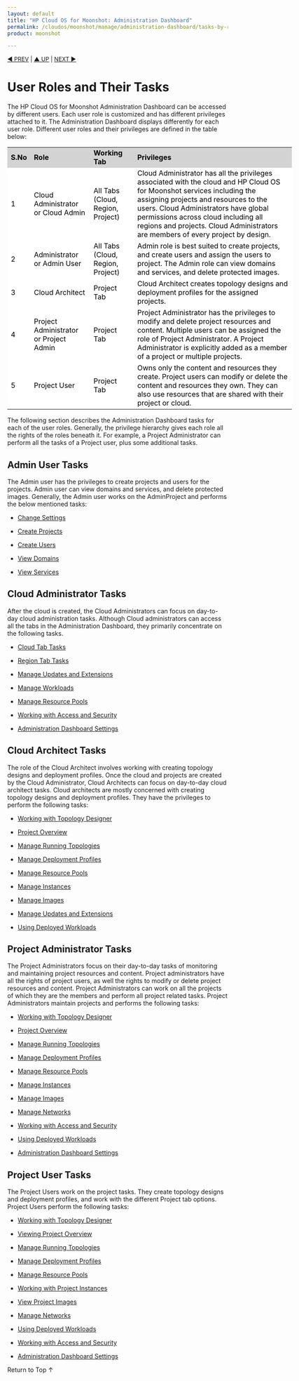 ```yaml
---
layout: default
title: "HP Cloud OS for Moonshot: Administration Dashboard"
permalink: /cloudos/moonshot/manage/administration-dashboard/tasks-by-role/
product: moonshot

---
```


<script>

function PageRefresh {
onLoad="window.refresh"
}

PageRefresh();

</script>

<p style="font-size: small;"> <a href="/cloudos/moonshot/manage/administration-dashboard/getting-started/">&#9664; PREV</a> | <a href="/cloudos/moonshot/manage/administration-dashboard/before-you-begin/">&#9650; UP</a> | <a href="/cloudos/moonshot/manage/administration-dashboard/working-with-cloud-tab/">
NEXT &#9654;</p></a>

# User Roles and Their Tasks  #

The HP Cloud OS for Moonshot Administration Dashboard can be accessed by different users. Each user role is customized and has different privileges attached to it. The Administration Dashboard displays differently for each user role.  Different user roles and their privileges are defined in the table below:

<table style="text-align: left; vertical-align: top; width:650px;">

<tr style="background-color: lightgrey; color: black;">

 <td><b>S.No</b></td> <td><b>Role</b></td><td><b>Working Tab</b></td><td><b>Privileges</td></tr>

<tr style="background-color: white; color: black;">
<td>1</td> <td>Cloud Administrator or Cloud Admin</td><td>All Tabs (Cloud, Region, Project)</td><td>Cloud Administrator has all the privileges associated with the cloud and HP Cloud OS for Moonshot services including the assigning projects and resources to the users. Cloud Administrators have global permissions across cloud including all regions and projects. Cloud Administrators are members of every project by design.</td></tr>

<tr style="background-color: white; color: black;">
<td>2</td><td>Administrator or Admin User</td><td>All Tabs (Cloud, Region, Project)</td><td>Admin role is best suited to create projects, and create users and assign the users to project. The Admin role can view domains and services, and delete protected images.</td><tr>

<tr style="background-color: white; color: black;">
<td>3</td><td>Cloud Architect</td><td>Project Tab</td><td>Cloud Architect creates topology designs and deployment profiles for the assigned projects.</td></tr>

<tr style="background-color: white; color: black;">
<td>4</td><td>Project Administrator or Project Admin</td><td>Project Tab</td><td>Project Administrator has the privileges to modify and delete project resources and content. Multiple users can be assigned the role of Project Administrator. A Project Administrator is explicitly added as a member of a project or multiple projects.</td></tr>

<tr style="background-color: white; color: black;">
<td>5</td><td>Project User</td><td>Project Tab</td><td>Owns only the content and resources they create. Project users can modify or delete the content and resources they own. They can also use resources that are shared with their project or cloud.</td></tr></table>



The following section describes the Administration Dashboard tasks for each of the user roles. Generally, the privilege hierarchy gives each role all the rights of the roles beneath it. For example, a Project Administrator can perform all the tasks of a Project user, plus some additional tasks.

## Admin User Tasks ##

The Admin user has the privileges to create projects and users for the projects. Admin user can view domains and services, and delete protected images. Generally, the Admin user works on the AdminProject and performs the below mentioned tasks:

* [Change Settings](/cloudos/moonshot/manage/administration-dashboard/working-with-cloud-tab/)

* [Create Projects](/cloudos/moonshot/manage/administration-dashboard/working-with-cloud-tab/)

* [Create Users](/cloudos/moonshot/manage/administration-dashboard/working-with-cloud-tab/)

* [View  Domains](/cloudos/moonshot/manage/administration-dashboard/working-with-cloud-tab/)

* [View Services](/cloudos/moonshot/manage/administration-dashboard/working-with-cloud-tab/)
 
## Cloud Administrator Tasks ##

After the cloud is created, the Cloud Administrators can focus on day-to-day cloud administration tasks. Although Cloud administrators can access all the tabs in the Administration Dashboard, they primarily concentrate on the following tasks.

* [Cloud Tab Tasks](/cloudos/moonshot/manage/administration-dashboard/working-with-cloud-tab/)

* [Region Tab Tasks](/cloudos/moonshot/manage/administration-dashboard/working-with-region-tab/)

* [Manage Updates and Extensions](/cloudos/moonshot/manage/administration-dashboard/manage-updates-extensions/)

* [Manage Workloads](/cloudos/moonshot/manage/administration-dashboard/workloads/)

* [Manage Resource Pools](/cloudos/moonshot/manage/administration-dashboard/resource-pools/)

* [Working with Access and Security](/cloudos/moonshot/manage/administration-dashboard/manage-access-and-security/)

* [Administration Dashboard Settings](/cloudos/moonshot/manage/administration-dashboard/setting-tab/)


## Cloud Architect Tasks ##

The role of the Cloud Architect involves working with creating topology designs and deployment profiles. Once the cloud and projects are created by the Cloud Administrator, Cloud Architects can focus on day-to-day cloud architect tasks. Cloud architects are mostly concerned with creating topology designs and deployment profiles. They have the privileges to perform the following tasks:

* [Working with Topology Designer](/cloudos/moonshot/manage/administration-dashboard/topology-designs/)

* [Project Overview](/cloudos/moonshot/manage/administration-dashboard/working-with-cloud-tab/)

* [Manage Running Topologies](/cloudos/moonshot/manage/administration-dashboard/running-topologies/)

* [Manage Deployment Profiles](/cloudos/moonshot/manage/administration-dashboard/deployment-profiles/)

* [Manage Resource Pools](/cloudos/moonshot/manage/administration-dashboard/resource-pool/)

* [Manage Instances](/cloudos/moonshot/manage/administration-dashboard/project-instances/)

* [Manage Images](/cloudos/moonshot/manage/administration-dashboard/project-images/)

* [Manage Updates and Extensions](/cloudos/moonshot/manage/administration-dashboard/updates-extensions/)

* [Using Deployed Workloads](/cloudos/moonshot/manage/administration-dashboard/workloads/)


## Project Administrator Tasks ##

The Project Administrators focus on their day-to-day tasks of monitoring and maintaining project resources and content. Project administrators have all the rights of project users, as well the rights to modify or delete project resources and content. Project Administrators can work on all the projects of which they are the members and perform all project related tasks.
Project Administrators maintain projects and performs the following tasks:

* [Working with Topology Designer](/cloudos/moonshot/manage/administration-dashboard/topology-designs/)

* [Project Overview](/cloudos/moonshot/manage/administration-dashboard/working-with-project-tab/)

* [Manage Running Topologies](/cloudos/moonshot/manage/administration-dashboard/running-topologies/)

* [Manage Deployment Profiles](/cloudos/moonshot/manage/administration-dashboard/deployment-profiles/)

* [Manage Resource Pools](/cloudos/moonshot/manage/administration-dashboard/resource-pools/)

* [Manage Instances](/cloudos/moonshot/manage/administration-dashboard/project-instances/)

* [Manage Images](/cloudos/moonshot/manage/administration-dashboard/project-images/)

* [Manage Networks](/cloudos/moonshot/manage/administration-dashboard/project-networks/)

* [Working with Access and Security](/cloudos/moonshot/manage/administration-dashboard/access-and-security/)

* [Using Deployed Workloads](/cloudos/moonshot/manage/administration-dashboard/workloads/)

* [Administration Dashboard Settings](/cloudos/moonshot/manage/administration-dashboard/settings-tab/)

## Project User Tasks ##

The Project Users work on the project tasks. They create topology designs and deployment profiles, and work with the different Project tab options.
Project Users perform the following tasks:

* [Working with Topology Designer](/cloudos/moonshot/manage/administration-dashboard/topology-designs/)

* [Viewing Project Overview](/cloudos/moonshot/manage/administration-dashboard/working-with-project-tab/)

* [Manage Running Topologies](/cloudos/moonshot/manage/administration-dashboard/running-topologies/)

* [Manage Deployment Profiles](/cloudos/moonshot/manage/administration-dashboard/deployment-profiles/)

* [Manage Resource Pools](/cloudos/moonshot/manage/administration-dashboard/resource-pools/)

* [Working with Project Instances](/cloudos/moonshot/manage/administration-dashboard/project-instances/)

* [View Project Images](/cloudos/moonshot/manage/administration-dashboard/project-images/)

* [Manage Networks](/cloudos/moonshot/manage/administration-dashboard/project-networks/)

* [Using Deployed Workloads](/cloudos/moonshot/manage/administration-dashboard/workloads/)

* [Working with Access and Security](/cloudos/moonshot/manage/administration-dashboard/access-and-security/)

* [Administration Dashboard Settings](/cloudos/moonshot/manage/administration-dashboard/settings-tab/)



<a href="#top" style="padding:14px 0px 14px 0px; text-decoration: none;"> Return to Top &#8593; </a>


























